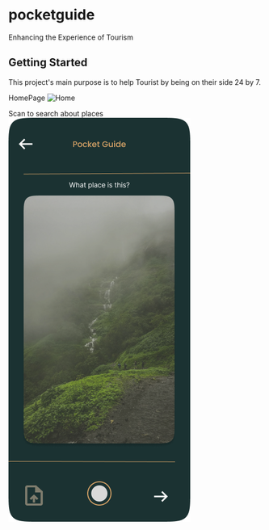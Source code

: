 # pocketguide

Enhancing the Experience of Tourism

## Getting Started

This project's main purpose is to help Tourist by being on their side 24 by 7.

HomePage
![Home](homePage.png)

Scan to search about places
![scanner](scanner.png) 
